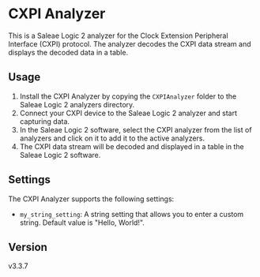 # CXPI Analyzer

This is a Saleae Logic 2 analyzer for the Clock Extension Peripheral Interface (CXPI) protocol. The analyzer decodes the CXPI data stream and displays the decoded data in a table.

## Usage

1. Install the CXPI Analyzer by copying the `CXPIAnalyzer` folder to the Saleae Logic 2 analyzers directory.
2. Connect your CXPI device to the Saleae Logic 2 analyzer and start capturing data.
3. In the Saleae Logic 2 software, select the CXPI analyzer from the list of analyzers and click on it to add it to the active analyzers.
4. The CXPI data stream will be decoded and displayed in a table in the Saleae Logic 2 software.

## Settings

The CXPI Analyzer supports the following settings:

- `my_string_setting`: A string setting that allows you to enter a custom string. Default value is "Hello, World!".

## Version

v3.3.7
